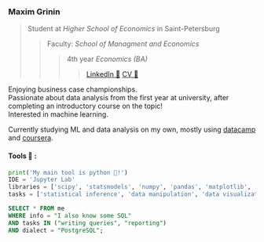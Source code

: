 ###  Maxim Grinin

> Student at *Higher School of Economics* in Saint-Petersburg
>> Faculty: *School of Managment and Economics*
>>> 4th year *Economics (BA)*
>>>> [LinkedIn 💼](https://www.linkedin.com/in/mkgrinin/) [CV 📃](https://www.dropbox.com/s/e3ci9s6xp4t8qsl/CV_Grinin_En.pdf?dl=0)

Enjoying business case championships.  
Passionate about data analysis from the first year at university, after completing an introductory course on the topic!  
Interested in machine learning. 

Currently studying ML and data analysis on my own, mostly using [datacamp](https://www.delacamp.com) and [coursera](https://www.coursera.org).

#### Tools 🔧 :

```python
print('My main tool is python 🐍!')
IDE = 'Jupyter Lab'
libraries = ['scipy', 'statsmodels', 'numpy', 'pandas', 'matplotlib', 'seaborn', 'scikit-learn', 'selenium', 'bs4']
tasks = ['statistical inference', 'data manipulation', 'data visualization', 'machine learning', 'web scarpping']
```
```sql
SELECT * FROM me
WHERE info = "I also know some SQL"
AND tasks IN ("writing queries", "reporting")
AND dialect = "PostgreSQL";
```

